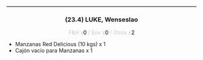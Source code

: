 <hr style='border:1px solid rgb(200,200,200)'>
<div style='page-break-inside: avoid'>

<div style='text-align:center'>

<h3> (23.4) LUKE, <span class='grey'>Wenseslao</span></h3>

<p  style='color:rgb(200,200,200)'>F&H x<span  style='color:black'>0</span> / Env x<span  style='color:black'>0</span> / Otros x<span  style='color:black'>2</span></p>
</div>

<ul>
<li class='li-horizontal'> Manzanas Red Delicious (10 kgs) x 1</li>
<li class='li-horizontal'> Cajón vacío para Manzanas x 1</li>
</ul>
</div>

